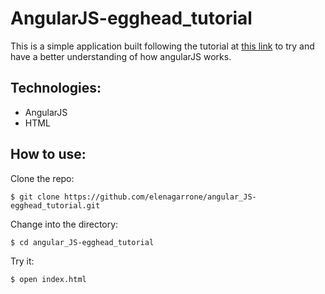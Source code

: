 AngularJS-egghead_tutorial
===============================

This is a simple application built following the tutorial at  <a href='https://thinkster.io/angulartutorial/a-better-way-to-learn-angularjs/'>this link</a>  to try and have a better understanding of how angularJS works.

Technologies:
-------------
- AngularJS
- HTML

How to use:
----------
Clone the repo:
```shell
$ git clone https://github.com/elenagarrone/angular_JS-egghead_tutorial.git
```
Change into the directory:
```shell
$ cd angular_JS-egghead_tutorial
```
Try it:
```shell
$ open index.html
```